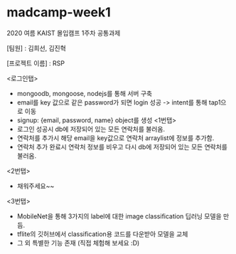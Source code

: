 # madcamp-week1
2020 여름 KAIST 몰입캠프 1주차 공통과제

[팀원] : 김희선, 김진혁

[프로젝트 이름] : RSP

  


  <로그인탭>
  - mongoodb, mongoose, nodejs를 통해 서버 구축
  - email를 key 값으로 같은 password가 되면 login 성공 -> intent를 통해 tap1으로 이동
  - signup: {email, password, name} object를 생성
  <1번탭> 
  - 로그인 성공시 db에 저장되어 있는 모든 연락처를 불러옴.
  - 연락처를 추가시 해당 email을 key값으로 연락처 arraylist에 정보를 추가함.
  - 연락처 추가 완료시 연락처 정보를 비우고 다시 db에 저장되어 있는 모든 연락처를 불러옴.
  
  <2번탭> 
  - 채워주세요~~
  
  <3번탭> 
  - MobileNet을 통해 3가지의 label에 대한 image classification 딥러닝 모델을 만듬.
  - tflite의 깃허브에서 classification용 코드를 다운받아 모델을 교체
  - 그 외 특별한 기능 존재 (직접 체험해 보세요 :D)
